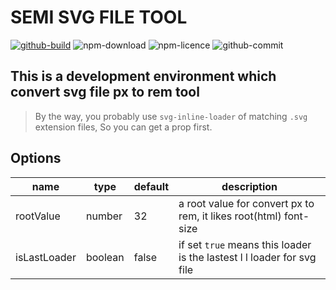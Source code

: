 # SEMI SVG FILE TOOL

[![github-build][github-build]][github-build-url]
![npm-download][npm-download]
![npm-licence][npm-licence]
![github-commit][github-commit]

## This is a development environment which convert svg file px to rem tool

> By the way, you probably use `svg-inline-loader` of matching `.svg` extension files, So you can get a prop first.

## Options

| name         | type    | default | description                                                            |
| ------------ | ------- | ------- | ---------------------------------------------------------------------- |
| rootValue    | number  | 32      | a root value for convert px to rem, it likes root(html) font-size      |
| isLastLoader | boolean | false   | if set `true` means this loader is the lastest l l loader for svg file |

[github-build]: https://img.shields.io/github/workflow/status/Tangjj1996/svg-px2rem-loader/Test
[github-build-url]: https://github.com/Tangjj1996/svg-px2rem-loader/actions/workflows/main.yml
[npm-download]: https://img.shields.io/npm/dw/svg-px2rem-loader
[npm-licence]: https://img.shields.io/npm/l/svg-px2rem-loader
[github-commit]: https://img.shields.io/github/commit-activity/m/Tangjj1996/svg-px2rem-loader
